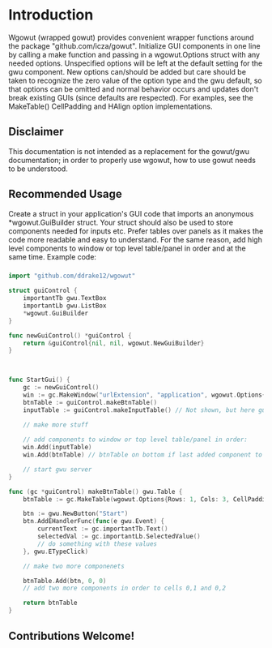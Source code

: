 # Introduction 
Wgowut (wrapped gowut) provides convenient wrapper functions around the package "github.com/icza/gowut". Initialize GUI components in one line by calling a make function and passing in a wgowut.Options struct with any needed options. Unspecified options will be left at the default setting for the gwu component. New options can/should be added but care should be taken to recognize the zero value of the option type and the gwu default, so that options can be omitted and normal behavior occurs and updates don't break existing GUIs (since defaults are respected). For examples, see the MakeTable() CellPadding and HAlign option implementations.

## Disclaimer
 
This documentation is not intended as a replacement for the gowut/gwu documentation; in order to properly use wgowut, how to use gowut needs to be understood.
 
## Recommended Usage

Create a struct in your application's GUI code that imports an anonymous *wgowut.GuiBuilder struct. Your struct should also be used to store components needed for inputs etc. Prefer tables over
panels as it makes the code more readable and easy to understand. For the same reason, add high level components to window or top level table/panel in order and at the same time. Example code:    
###
```go
import "github.com/ddrake12/wgowut"

struct guiControl {
	importantTb gwu.TextBox
	importantLb gwu.ListBox
	*wgowut.GuiBuilder
}

func newGuiControl() *guiControl {
	return &guiControl{nil, nil, wgowut.NewGuiBuilder}
}

  

func StartGui() {
	gc := newGuiControl()
	win := gc.MakeWindow("urlExtension", "application", wgowut.Options{CellPadding: 10})
	btnTable := guiControl.makeBtnTable()
	inputTable := guiControl.makeInputTable() // Not shown, but here guiControl.importantTb and guiControl.importantLb would be created
	
	// make more stuff

	// add components to window or top level table/panel in order:
	win.Add(inputTable)
	win.Add(btnTable) // btnTable on bottom if last added component to a gwu.Window

	// start gwu server
}

func (gc *guiControl) makeBtnTable() gwu.Table {
	btnTable := gc.MakeTable(wgowut.Options{Rows: 1, Cols: 3, CellPadding: 5, HAlign: gwu.HARight})

	btn := gwu.NewButton("Start")
	btn.AddEHandlerFunc(func(e gwu.Event) {
		currentText := gc.importantTb.Text()
		selectedVal := gc.importantLb.SelectedValue()
		// do something with these values
	}, gwu.ETypeClick)

	// make two more componenets

	btnTable.Add(btn, 0, 0)
	// add two more components in order to cells 0,1 and 0,2

	return btnTable
}
```

## Contributions Welcome! 